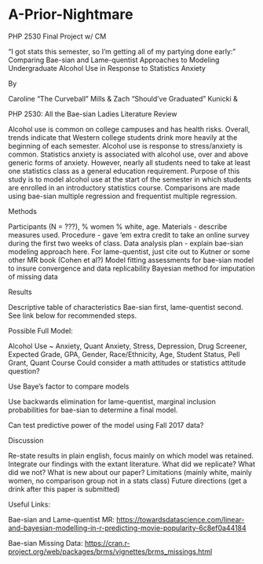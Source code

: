 # A-Prior-Nightmare
PHP 2530 Final Project w/ CM

“I got stats this semester, so I’m getting all of my partying done early:” Comparing Bae-sian and Lame-quentist Approaches to Modeling Undergraduate Alcohol Use in Response to Statistics Anxiety

By

Caroline “The Curveball” Mills
&
Zach “Should’ve Graduated” Kunicki
&


PHP 2530: All the Bae-sian Ladies
Literature Review

Alcohol use is common on college campuses and has health risks.
Overall, trends indicate that Western college  students drink more heavily at the beginning of each semester. 
Alcohol use is response to stress/anxiety is common.
Statistics anxiety is associated with alcohol use, over and above generic forms of anxiety. However, nearly all students need to take at least one statistics class as a general education requirement.
Purpose of this study is to model alcohol use at the start of the semester in which students are enrolled in an introductory statistics course. Comparisons are made using bae-sian multiple regression and frequentist multiple regression.

Methods

Participants (N = ???), % women % white, age. 
Materials - describe measures used.
Procedure - gave ‘em extra credit to take an online survey during the first two weeks of class.
Data analysis plan - explain bae-sian modeling approach here. For lame-quentist, just cite out to Kutner or some other MR book (Cohen et al?)
Model fitting assessments for bae-sian model to insure convergence and data replicability
Bayesian method for imputation of missing data 
 
Results

Descriptive table of characteristics 
Bae-sian first, lame-quentist second. See link below for recommended steps.

Possible Full Model:

Alcohol Use ~ Anxiety, Quant Anxiety, Stress, Depression, Drug Screener, Expected Grade, GPA, Gender, Race/Ethnicity, Age, Student Status, Pell Grant, Quant Course
Could consider a math attitudes or statistics attitude question? 

Use Baye’s factor to compare models 

Use backwards elimination for lame-quentist, marginal inclusion probabilities for bae-sian to determine a final model.

Can test predictive power of the model using Fall 2017 data?


Discussion

Re-state results in plain english, focus mainly on which model was retained.
Integrate our findings with the extant literature. What did we replicate? What did we not? What is new about our paper? 
Limitations (mainly white, mainly women, no comparison group not in a stats class)
Future directions (get a drink after this paper is submitted)

Useful Links: 

Bae-sian and Lame-quentist MR:
https://towardsdatascience.com/linear-and-bayesian-modelling-in-r-predicting-movie-popularity-6c8ef0a44184


Bae-sian Missing Data: https://cran.r-project.org/web/packages/brms/vignettes/brms_missings.html
